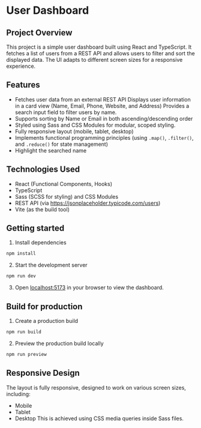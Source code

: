 # User Dashboard

## Project Overview

This project is a simple user dashboard built using React and TypeScript. It fetches a list of users from a REST API and allows users to filter and sort the displayed data. The UI adapts to different screen sizes for a responsive experience.

## Features

- Fetches user data from an external REST API
  Displays user information in a card view (Name, Email, Phone, Website, and Address)
  Provides a search input field to filter users by name.
- Supports sorting by Name or Email in both ascending/descending order
- Styled using Sass and CSS Modules for modular, scoped styling.
- Fully responsive layout (mobile, tablet, desktop)
- Implements functional programming principles (using `.map()`, `.filter()`, and `.reduce()` for state management)
- Highlight the searched name

## Technologies Used

- React (Functional Components, Hooks)
- TypeScript
- Sass (SCSS for styling) and CSS Modules
- REST API (via https://jsonplaceholder.typicode.com/users)
- Vite (as the build tool)

## Getting started

1. Install dependencies

```bash
npm install
```

2. Start the development server

```bash
npm run dev
```

3. Open [localhost:5173](http://localhost:5173/) in your browser to view the dashboard.

## Build for production

1. Create a production build

```bash
npm run build
```

2. Preview the production build locally

```bash
npm run preview
```

## Responsive Design

The layout is fully responsive, designed to work on various screen sizes, including:

- Mobile
- Tablet
- Desktop
  This is achieved using CSS media queries inside Sass files.

